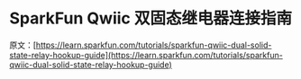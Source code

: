 # SparkFun Qwiic 双固态继电器连接指南

原文：[https://learn.sparkfun.com/tutorials/sparkfun-qwiic-dual-solid-state-relay-hookup-guide](https://learn.sparkfun.com/tutorials/sparkfun-qwiic-dual-solid-state-relay-hookup-guide)